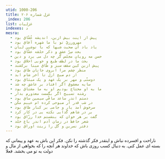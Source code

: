 ```yaml
---
utid: 1000-206
title: غزل شماره ۲۰۶
_index: 206
list: غزلیات
indexes: د
mesra:
  - پیش از اینت بیش ازین، اندیشه عُشّاق بود
  - مهرورزیِّ تو با ما شهره آفاق بود
  - یاد باد آن صحبت شبها که با نوشین لبان
  - بحث سِرّ عشق و ذکر حلقه عشّاق بود
  - حسن مه رویان مجلس گر چه دل می برد و دین
  - بحث ما در لطف طبع و خوبی اخلاق بود
  - پیش ازین کین سقف سبز و طاق مینا برکشند
  - منظر چشم مرا ابروی جانان طاق بود
  - از دم صبح ازل تا آخر شام ابد
  - دوستّی و مهر بر یک عهد و یک میثاق بود
  - سایه معشوق اگر افتاد بر عاشق چه شد
  - ما به او محتاج بودیم او به ما مشتاق بود
  - رشته تسبیح اگر بگسست معذورم بدار
  - دستم اندر ساعد ساقّیِ سیمین ساق بود
  - در شب قدر ار صبوحی کرده ام عیبم مکن
  - سرخوش آمد یار و جامی بر کنار طاق بود
  - بر در شاهم گدایی نکته یی در کار کرد
  - گفت بر هر خوان که بنشستم خدا رزّاق بود
  - شعر حافظ در زمان آدم اندر باغ خلد
  - دفتر نسرین و گل را زینت اوراق بود
---
```

ناراحت و افسرده نباش و اینقدر فکر گذشته را نکن. فکر این باش به عهد و پیمانی که بسته ای عمل کنی. به دنبال کسب روزی باش که خداوند هر آنچه را که بخواهی از مال و دولت به تو می بخشد. فعلا

